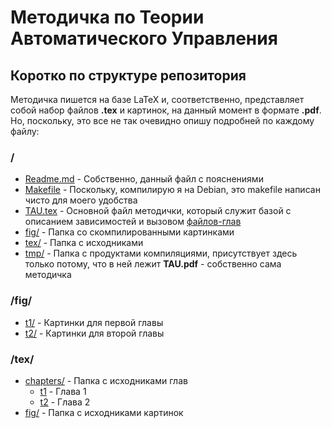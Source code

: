 # Методичка по Теории Автоматического Управления

## Коротко по структуре репозитория

Методичка пишется на базе LaTeX и, соответственно, представляет собой набор файлов **.tex** и картинок, на данный момент в формате **.pdf**.
Но, поскольку, это все не так очевидно опишу подробней по каждому файлу:

### /
* [Readme.md]() - Собственно, данный файл с пояснениями
* [Makefile]() - Поскольку, компилирую я на Debian, это makefile  написан чисто для моего удобства
* [TAU.tex]() - Основной файл методички, который служит базой с описанием зависимостей и вызовом [файлов-глав]()
* [fig/]() - Папка со скомпилированными картинками
* [tex/]() - Папка с исходниками
* [tmp/]() - Папка с продуктами компиляциями, присутствует здесь только потому, что в ней лежит **TAU.pdf** - собственно сама методичка

### /fig/
* [t1/]() - Картинки для первой главы
* [t2/]() - Картинки для второй главы

### /tex/
* [chapters/]() - Папка с исходниками глав
  * [t1]() - Глава 1
  * [t2]() - Глава 2
* [fig/]() - Папка с исходниками картинок

